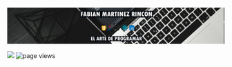 <a title="" href="https://www.youtube.com/channel/UC9LoqsWsp3E6ymT1j1JLC4Q"><img src="Portada.png" alt="" /></a>

![](https://komarev.com/ghpvc/?username=Fabian-Martinez-Rincon)
<img src="https://user-badge.committers.top/argentina/Fabian-Martinez-Rincon.svg" alt="page views" />
